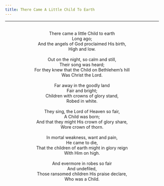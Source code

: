 ```yaml
---
title: There Came A Little Child To Earth
---
```


---
<center>
<br/>
There came a little Child to earth<br/>
Long ago;<br/>
And the angels of God proclaimed His birth,<br/>
High and low.<br/>
<br/>
Out on the night, so calm and still,<br/>
Their song was heard;<br/>
For they knew that the Child on Bethlehem’s hill<br/>
Was Christ the Lord.<br/>
<br/>
Far away in the goodly land<br/>
Fair and bright;<br/>
Children with crowns of glory stand,<br/>
Robed in white.<br/>
<br/>
They sing, the Lord of Heaven so fair,<br/>
A Child was born;<br/>
And that they might His crown of glory share,<br/>
Wore crown of thorn.<br/>
<br/>
In mortal weakness, want and pain,<br/>
He came to die,<br/>
That the children of earth might in glory reign<br/>
With Him on high.<br/>
<br/>
And evermore in robes so fair<br/>
And undefiled,<br/>
Those ransomed children His praise declare,<br/>
Who was a Child.<br/>

</center>